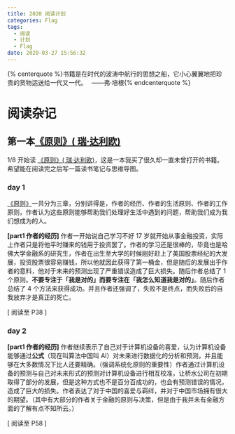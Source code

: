 ```yaml
---
title: 2020 阅读计划
categories: Flag
tags:
  - 阅读
  - 计划
  - Flag
date: 2020-03-27 15:56:32
---
```


{% centerquote %}书籍是在时代的波涛中航行的思想之船，它小心翼翼地把珍贵的货物运送给一代又一代。　
——弗·培根{% endcenterquote %}

<!-- more -->
# 阅读杂记

## 第一本[《原则》( 瑞·达利欧)](https://item.jd.com/12257413.html)
 
1/8 开始读 [《原则》( 瑞·达利欧)](https://item.jd.com/12257413.html)，这是一本我买了很久却一直未曾打开的书籍。希望能在阅读完之后写一篇读书笔记与思维导图。

### day 1
 [《原则》](https://item.jd.com/12257413.html)一共分为三章，分别讲得是，作者的经历、作者的生活原则、作者的工作原则，作者认为这些原则能够帮助我们处理好生活中遇到的问题，帮助我们成为我们想成为的人。
 
**[part1 作者的经历]** 作者一开始说自己学习不好 17 岁就开始从事金融投资，实际上作者只是将他平时赚来的钱用于投资罢了。作者的学习还是很棒的，毕竟也是哈佛大学金融系的研究生，作者在出生至大学的时候刚好赶上了美国股票经纪的大发展，投资股票很容易赚钱，所以他就因此获得了第一桶金，但是随后的发展出乎作者的意料，他对于未来的预测出现了严重错误造成了巨大损失。随后作者总结了 1 个原则。**不要专注于「我是对的」而要专注在「我怎么知道我是对的」**。随后作者总结了 4 个方法来获得成功。并且作者还强调了，失败不是终点，而失败后的自我放弃才是真正的死亡。
 
 [ 阅读至 P38 ]

### day 2

**[part1 作者的经历]** 作者继续表示了自己对于计算机设备的喜爱，认为计算机设备能够通过**公式**（现在叫算法中国叫 AI）对未来进行数据化的分析和预测，并且能够在大多数情况下比人还要精确。（强调系统化原则的重要性）作者通过计算机设备的预测与自己对未来形式的预测对计算机设备进行相互校准，让桥水公司在初期取得了部分的发展，但是这种方式也不是百分百成功的，也会有预测错误的情况，造成了巨大的损失。作者表达了对于中国的喜爱与羁绊，并对于中国市场拥有很大的期望。（其中有大部分的作者关于金融的原则与决策，但是由于我并未有金融方面的了解有点不知所云。）

 [ 阅读至 P58 ]
